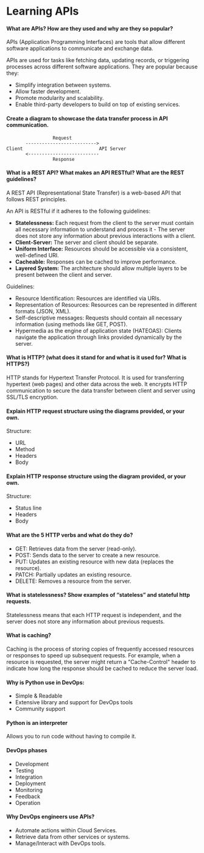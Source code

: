 # Learning APIs

#### What are APIs? How are they used and why are they so popular?

APIs (Application Programming Interfaces) are tools that allow different software applications to communicate and 
exchange data.

APIs are used for tasks like fetching data, updating records, or triggering processes across different software applications. 
They are popular because they:

* Simplify integration between systems.
* Allow faster development.
* Promote modularity and scalability.
* Enable third-party developers to build on top of existing services.

#### Create a diagram to showcase the data transfer process in API communication.
```
                 Request
       -------------------------->
Client                            API Server
       <--------------------------
                 Response
```

#### What is a REST API? What makes an API RESTful? What are the REST guidelines?

A REST API (Representational State Transfer) is a web-based API that follows REST principles. 

An API is RESTful if it adheres to the following guidelines:

* **Statelessness:** Each request from the client to the server must contain all necessary information to understand and process it -
The server does not store any information about previous interactions with a client. 
* **Client-Server:** The server and client should be separate.
* **Uniform Interface:** Resources should be accessible via a consistent, well-defined URI.
* **Cacheable:** Responses can be cached to improve performance.
* **Layered System:** The architecture should allow multiple layers to be present between the client and server.

Guidelines:

* Resource Identification: Resources are identified via URIs.
* Representation of Resources: Resources can be represented in different formats (JSON, XML).
* Self-descriptive messages: Requests should contain all necessary information (using methods like GET, POST).
* Hypermedia as the engine of application state (HATEOAS): Clients navigate the application through links provided dynamically by the server.

#### What is HTTP? (what does it stand for and what is it used for? What is HTTPS?)

HTTP stands for Hypertext Transfer Protocol. It is used for transferring hypertext (web pages) and other data across the web. 
It encrypts HTTP communication to secure the data transfer between client and server using SSL/TLS encryption.

#### Explain HTTP request structure using the diagrams provided, or your own.

Structure:
* URL
* Method
* Headers
* Body

#### Explain HTTP response structure using the diagram provided, or your own.

Structure:
* Status line
* Headers
* Body

#### What are the 5 HTTP verbs and what do they do?

* GET: Retrieves data from the server (read-only).
* POST: Sends data to the server to create a new resource.
* PUT: Updates an existing resource with new data (replaces the resource).
* PATCH: Partially updates an existing resource.
* DELETE: Removes a resource from the server.

#### What is statelessness? Show examples of “stateless” and stateful http requests.

Statelessness means that each HTTP request is independent, and the server does not store any information about previous requests.

#### What is caching?

Caching is the process of storing copies of frequently accessed resources or responses to speed up subsequent requests. 
For example, when a resource is requested, the server might return a "Cache-Control" header to indicate how long the response 
should be cached to reduce the server load.

#### Why is Python use in DevOps:

* Simple & Readable
* Extensive library and support for DevOps tools
* Community support

#### Python is an interpreter
Allows you to run code without having to compile it.

#### DevOps phases
* Development
* Testing
* Integration
* Deployment
* Monitoring
* Feedback
* Operation

#### Why DevOps engineers use APIs?

* Automate actions within Cloud Services.
* Retrieve data from other services or systems.
* Manage/Interact with DevOps tools.